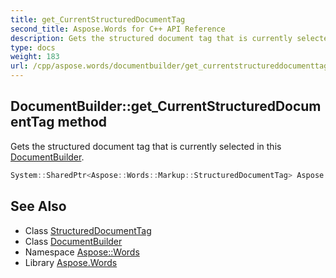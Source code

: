 ```yaml
---
title: get_CurrentStructuredDocumentTag
second_title: Aspose.Words for C++ API Reference
description: Gets the structured document tag that is currently selected in this DocumentBuilder.
type: docs
weight: 183
url: /cpp/aspose.words/documentbuilder/get_currentstructureddocumenttag/
---
```

## DocumentBuilder::get_CurrentStructuredDocumentTag method


Gets the structured document tag that is currently selected in this [DocumentBuilder](../).

```cpp
System::SharedPtr<Aspose::Words::Markup::StructuredDocumentTag> Aspose::Words::DocumentBuilder::get_CurrentStructuredDocumentTag()
```

## See Also

* Class [StructuredDocumentTag](../../../aspose.words.markup/structureddocumenttag/)
* Class [DocumentBuilder](../)
* Namespace [Aspose::Words](../../)
* Library [Aspose.Words](../../../)
